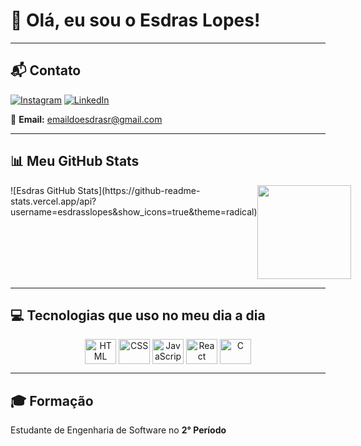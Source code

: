 # 👋 Olá, eu sou o Esdras Lopes!

---

## 📬 Contato

[![Instagram](https://img.shields.io/badge/Instagram-E4405F?style=for-the-badge&logo=instagram&logoColor=white)](https://www.instagram.com/esdrasslopes/)
[![LinkedIn](https://img.shields.io/badge/LinkedIn-0077B5?style=for-the-badge&logo=linkedin&logoColor=white)](https://www.linkedin.com/in/esdras-lopes-rocha/)

📧 **Email:** [emaildoesdrasr@gmail.com](mailto:emaildoesdrasr@gmail.com)

---

## 📊 Meu GitHub Stats



<div style="display: flex; justify-content: space-between;">
  ![Esdras GitHub Stats](https://github-readme-stats.vercel.app/api?username=esdrasslopes&show_icons=true&theme=radical)  
  <img src="https://github-readme-stats.vercel.app/api/top-langs/?username=esdrasslopes&layout=compact&theme=github_dark" height="150">
</div>

---

## 💻 Tecnologias que uso no meu dia a dia

<div align="center "style="display: inline_block"> 
  <img align="center" alt="HTML" height="40" width="50" src="https://cdn.jsdelivr.net/gh/devicons/devicon/icons/html5/html5-original.svg">
  <img align="center" alt="CSS" height="40" width="50" src="https://cdn.jsdelivr.net/gh/devicons/devicon/icons/css3/css3-original.svg">
  <img align="center" alt="JavaScript" height="40" width="50" src="https://cdn.jsdelivr.net/gh/devicons/devicon/icons/javascript/javascript-original.svg"> 
  <img align="center" alt="React" height="40" width="50" src="https://cdn.jsdelivr.net/gh/devicons/devicon/icons/react/react-original.svg">
  <img align="center" alt="C" height="40" width="50" src="https://cdn.jsdelivr.net/gh/devicons/devicon/icons/c/c-original.svg">
</div> 

---

## 🎓 Formação

Estudante de Engenharia de Software no **2° Período**





